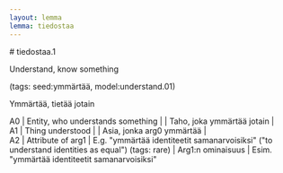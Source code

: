 ```yaml
---
layout: lemma
lemma: tiedostaa
---
```


<div class="sense">
# <span class="sensename">tiedostaa.1</span>

<span class="description">Understand, know something</span>

(tags: seed:ymmärtää, model:understand.01)

<span class="description">Ymmärtää, tietää jotain</span>

A0 | Entity, who understands something |   | Taho, joka ymmärtää jotain |  
A1 | Thing understood |   | Asia, jonka arg0 ymmärtää |  
A2 | Attribute of arg1 | E.g. "ymmärtää identiteetit samanarvoisiksi" ("to understand identities as equal") (tags: rare) | Arg1:n ominaisuus | Esim. "ymmärtää identiteetit samanarvoisiksi"

</div>

